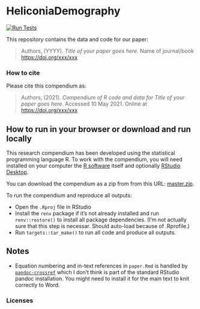 
<!-- README.md is generated from README.Rmd. Please edit that file -->

# HeliconiaDemography

<!-- badges: start -->

[![Run
Tests](https://github.com/BrunaLab/HeliconiaDemography/actions/workflows/run-testthat.yaml/badge.svg)](https://github.com/BrunaLab/HeliconiaDemography/actions/workflows/run-testthat.yaml)

<!-- badges: end -->

This repository contains the data and code for our paper:

> Authors, (YYYY). *Title of your paper goes here*. Name of journal/book
> <https://doi.org/xxx/xxx>

<!-- Our pre-print is online here: -->
<!-- > Authors, (YYYY). *Title of your paper goes here*. Name of journal/book, Accessed 10 May 2021. Online at <https://doi.org/xxx/xxx> -->

### How to cite

Please cite this compendium as:

> Authors, (2021). *Compendium of R code and data for Title of your
> paper goes here*. Accessed 10 May 2021. Online at
> <https://doi.org/xxx/xxx>

## How to run in your browser or download and run locally

This research compendium has been developed using the statistical
programming language R. To work with the compendium, you will need
installed on your computer the [R
software](https://cloud.r-project.org/) itself and optionally [RStudio
Desktop](https://rstudio.com/products/rstudio/download/).

<!-- The simplest way to explore the text, code and data is to click on [binder](https://mybinder.org/v2/gh/BrunaLab/HeliconiaDemography/master?urlpath=rstudio) to open an instance of RStudio in your browser, which will have the compendium files ready to work with. -->
<!-- Binder uses rocker-project.org Docker images to ensure a consistent and reproducible computational environment. -->
<!-- These Docker images can also be used locally. -->

You can download the compendium as a zip from from this URL:
[master.zip](/archive/master.zip).

To run the compendium and reproduce all outputs:

-   Open the `.Rproj` file in RStudio
-   Install the `renv` package if it’s not already installed and run
    `renv::restore()` to install all package dependencies. (I’m not
    actually sure that this step is necessar. Should auto-load because
    of .Rprofile.)
-   Run `targets::tar_make()` to run all code and produce all outputs.

## Notes

-   Equation numbering and in-text references in `paper.Rmd` is handled
    by [`pandoc-crossref`](https://github.com/lierdakil/pandoc-crossref)
    which I don’t think is part of the standard RStudio pandoc
    installation. You might need to install it for the main text to knit
    correctly to Word.

### Licenses

<!-- **Text and figures :** [CC-BY-4.0](http://creativecommons.org/licenses/by/4.0/) -->
<!-- <!-- **Code :** See the [DESCRIPTION](DESCRIPTION) file -->
<!-- **Data :** [CC-0](http://creativecommons.org/publicdomain/zero/1.0/) attribution requested in reuse -->
